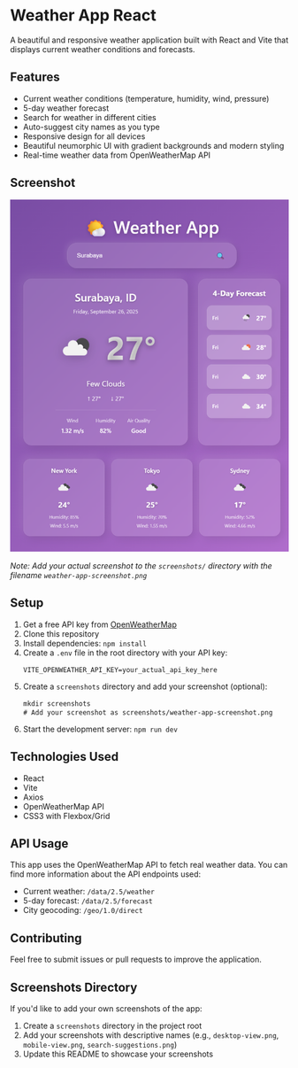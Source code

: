 # Weather App React

A beautiful and responsive weather application built with React and Vite that displays current weather conditions and forecasts.

## Features

- Current weather conditions (temperature, humidity, wind, pressure)
- 5-day weather forecast
- Search for weather in different cities
- Auto-suggest city names as you type
- Responsive design for all devices
- Beautiful neumorphic UI with gradient backgrounds and modern styling
- Real-time weather data from OpenWeatherMap API

## Screenshot

![Weather App Screenshot](screenshot.png)

_Note: Add your actual screenshot to the `screenshots/` directory with the filename `weather-app-screenshot.png`_

## Setup

1. Get a free API key from [OpenWeatherMap](https://openweathermap.org/api)
2. Clone this repository
3. Install dependencies: `npm install`
4. Create a `.env` file in the root directory with your API key:
   ```
   VITE_OPENWEATHER_API_KEY=your_actual_api_key_here
   ```
5. Create a `screenshots` directory and add your screenshot (optional):
   ```
   mkdir screenshots
   # Add your screenshot as screenshots/weather-app-screenshot.png
   ```
6. Start the development server: `npm run dev`

## Technologies Used

- React
- Vite
- Axios
- OpenWeatherMap API
- CSS3 with Flexbox/Grid

## API Usage

This app uses the OpenWeatherMap API to fetch real weather data. You can find more information about the API endpoints used:
- Current weather: `/data/2.5/weather`
- 5-day forecast: `/data/2.5/forecast`
- City geocoding: `/geo/1.0/direct`

## Contributing

Feel free to submit issues or pull requests to improve the application.

## Screenshots Directory

If you'd like to add your own screenshots of the app:
1. Create a `screenshots` directory in the project root
2. Add your screenshots with descriptive names (e.g., `desktop-view.png`, `mobile-view.png`, `search-suggestions.png`)
3. Update this README to showcase your screenshots
